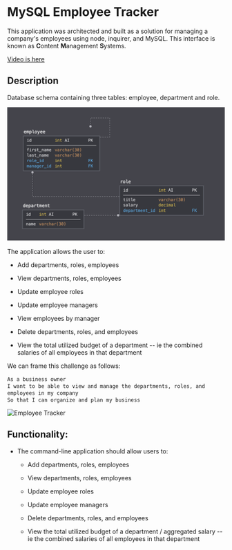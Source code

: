 # MySQL Employee Tracker

This application was architected and built as a solution for managing a company's employees using node, inquirer, and MySQL. This interface is known as **C**ontent **M**anagement **S**ystems.

[Video is here](https://drive.google.com/file/d/14g2VK5CPcmv9ZZZ604ljnnXfp8h1RdgA/view)

## Description

Database schema containing three tables: employee, department and role.

![Database Schema](Assets/schema.png)
  
The application allows the user to:

  * Add departments, roles, employees

  * View departments, roles, employees

  * Update employee roles

  * Update employee managers

  * View employees by manager

  * Delete departments, roles, and employees

  * View the total utilized budget of a department -- ie the combined salaries of all employees in that department

We can frame this challenge as follows:

```
As a business owner
I want to be able to view and manage the departments, roles, and employees in my company
So that I can organize and plan my business
```

![Employee Tracker](Assets/video.gif)

## Functionality:

* The command-line application should allow users to:

  * Add departments, roles, employees

  * View departments, roles, employees

  * Update employee roles

  * Update employee managers

  * Delete departments, roles, and employees

  * View the total utilized budget of a department / aggregated salary -- ie the combined salaries of all employees in that department

